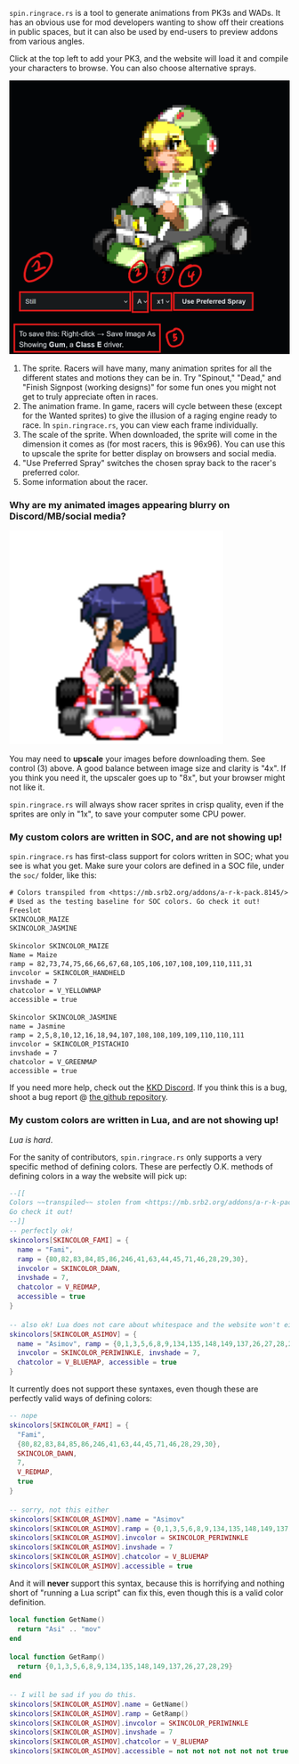 `spin.ringrace.rs` is a tool to generate animations from PK3s and WADs. It has
an obvious use for mod developers wanting to show off their creations in public
spaces, but it can also be used by end-users to preview addons from various
angles.

Click at the top left to add your PK3, and the website will load it and compile
your characters to browse. You can also choose alternative sprays.

![controls](https://raw.githubusercontent.com/frostu8/spingen/refs/heads/main/docs/controls.png)

1. The sprite. Racers will have many, many animation sprites for all the
different states and motions they can be in. Try "Spinout," "Dead," and
"Finish Signpost (working designs)" for some fun ones you might not get to
truly appreciate often in races.
2. The animation frame. In game, racers will cycle between these (except for
the Wanted sprites) to give the illusion of a raging engine ready to race. In
`spin.ringrace.rs`, you can view each frame individually.
3. The scale of the sprite. When downloaded, the sprite will come in the
dimension it comes as (for most racers, this is 96x96). You can use this to
upscale the sprite for better display on browsers and social media.
4. "Use Preferred Spray" switches the chosen spray back to the racer's
preferred color.
5. Some information about the racer.

### Why are my animated images appearing blurry on Discord/MB/social media?
<img
  src="https://raw.githubusercontent.com/frostu8/spingen/refs/heads/main/docs/sakura.gif"
  alt="sakura spinning"
  width="384"
  height="384"
/>

You may need to **upscale** your images before downloading them. See control
(3) above. A good balance between image size and clarity is "4x". If you think
you need it, the upscaler goes up to "8x", but your browser might not like it.

`spin.ringrace.rs` will always show racer sprites in crisp quality, even if the
sprites are only in "1x", to save your computer some CPU power.

### My custom colors are written in SOC, and are not showing up!
`spin.ringrace.rs` has first-class support for colors written in SOC; what you
see is what you get. Make sure your colors are defined in a SOC file, under the
`soc/` folder, like this:

```soc
# Colors transpiled from <https://mb.srb2.org/addons/a-r-k-pack.8145/>
# Used as the testing baseline for SOC colors. Go check it out!
Freeslot
SKINCOLOR_MAIZE
SKINCOLOR_JASMINE

Skincolor SKINCOLOR_MAIZE
Name = Maize
ramp = 82,73,74,75,66,66,67,68,105,106,107,108,109,110,111,31
invcolor = SKINCOLOR_HANDHELD
invshade = 7
chatcolor = V_YELLOWMAP
accessible = true

Skincolor SKINCOLOR_JASMINE
name = Jasmine
ramp = 2,5,8,10,12,16,18,94,107,108,108,109,109,110,110,111
invcolor = SKINCOLOR_PISTACHIO
invshade = 7
chatcolor = V_GREENMAP
accessible = true
```

If you need more help, check out the
[KKD Discord](https://www.kartkrew.org/discord/). If you think this is a bug,
shoot a bug report @
[the github repository](https://github.com/frostu8/spingen).

### My custom colors are written in Lua, and are not showing up!
*Lua is hard*.

For the sanity of contributors, `spin.ringrace.rs` only supports a very
specific method of defining colors. These are perfectly O.K. methods of
defining colors in a way the website will pick up:

```lua
--[[
Colors ~~transpiled~~ stolen from <https://mb.srb2.org/addons/a-r-k-pack.8145/>
Go check it out!
--]]
-- perfectly ok!
skincolors[SKINCOLOR_FAMI] = {
  name = "Fami",
  ramp = {80,82,83,84,85,86,246,41,63,44,45,71,46,28,29,30},
  invcolor = SKINCOLOR_DAWN,
  invshade = 7,
  chatcolor = V_REDMAP,
  accessible = true
}

-- also ok! Lua does not care about whitespace and the website won't either.
skincolors[SKINCOLOR_ASIMOV] = {
  name = "Asimov", ramp = {0,1,3,5,6,8,9,134,135,148,149,137,26,27,28,29},
  invcolor = SKINCOLOR_PERIWINKLE, invshade = 7,
  chatcolor = V_BLUEMAP, accessible = true
}
```

It currently does not support these syntaxes, even though these are perfectly
valid ways of defining colors:

```lua
-- nope
skincolors[SKINCOLOR_FAMI] = {
  "Fami",
  {80,82,83,84,85,86,246,41,63,44,45,71,46,28,29,30},
  SKINCOLOR_DAWN,
  7,
  V_REDMAP,
  true
}

-- sorry, not this either
skincolors[SKINCOLOR_ASIMOV].name = "Asimov"
skincolors[SKINCOLOR_ASIMOV].ramp = {0,1,3,5,6,8,9,134,135,148,149,137,26,27,28,29}
skincolors[SKINCOLOR_ASIMOV].invcolor = SKINCOLOR_PERIWINKLE
skincolors[SKINCOLOR_ASIMOV].invshade = 7
skincolors[SKINCOLOR_ASIMOV].chatcolor = V_BLUEMAP
skincolors[SKINCOLOR_ASIMOV].accessible = true
```

And it will **never** support this syntax, because this is horrifying and
nothing short of "running a Lua script" can fix this, even though this is a
valid color definition.

```lua
local function GetName()
  return "Asi" .. "mov"
end

local function GetRamp()
  return {0,1,3,5,6,8,9,134,135,148,149,137,26,27,28,29}
end

-- I will be sad if you do this.
skincolors[SKINCOLOR_ASIMOV].name = GetName()
skincolors[SKINCOLOR_ASIMOV].ramp = GetRamp()
skincolors[SKINCOLOR_ASIMOV].invcolor = SKINCOLOR_PERIWINKLE
skincolors[SKINCOLOR_ASIMOV].invshade = 7
skincolors[SKINCOLOR_ASIMOV].chatcolor = V_BLUEMAP
skincolors[SKINCOLOR_ASIMOV].accessible = not not not not not not true
```
